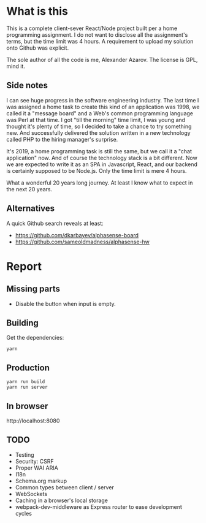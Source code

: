 # What is this

This is a complete client-sever React/Node project built per a home
programming assignment. I do not want to disclose all the assignment's
terms, but the time limit was 4 hours. A requirement to upload my
solution onto Github was explicit.

The sole author of all the code is me, Alexander Azarov. The license is
GPL, mind it.

## Side notes

I can see huge progress in the software engineering industry. The last
time I was assigned a home task to create this kind of an application
was 1998, we called it a "message board" and a Web's common programming
language was Perl at that time. I got "till the morning" time limit, I
was young and thought it's plenty of time, so I decided to take a chance
to try something new. And successfully delivered the solution written in
a new technology called PHP to the hiring manager's surprise.

It's 2019, a home programming task is still the same, but we call it
a "chat application" now. And of course the technology stack is a bit
different. Now we are expected to write it as an SPA in Javascript,
React, and our backend is certainly supposed to be Node.js. Only the
time limit is mere 4 hours.

What a wonderful 20 years long journey. At least I know what to expect
in the next 20 years.

## Alternatives

A quick Github search reveals at least:

* https://github.com/dkarbayev/alphasense-board
* https://github.com/sameoldmadness/alphasense-hw

# Report

## Missing parts

* Disable the button when input is empty.

## Building

Get the dependencies:

```
yarn
```

## Production

```
yarn run build
yarn run server
```

## In browser

http://localhost:8080

## TODO

* Testing
* Security: CSRF
* Proper WAI ARIA
* I18n
* Schema.org markup
* Common types between client / server
* WebSockets
* Caching in a browser's local storage
* webpack-dev-middleware as Express router to ease development cycles

